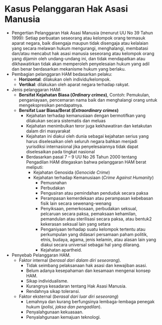 # Kasus Pelanggaran Hak Asasi Manusia

- Pengertian Pelanggaran Hak Asasi Manusia (menurut UU No 39 Tahun 1999): Setiap perbuatan seseorang atau kelompok orang termasuk aparat negara, baik disengaja maupun tidak disengaja atau kelalaian yang secara melawan hukum mengurangi, menghalangi, membatasi dan/atau mencabut hak asasi manusia seseorang atau kelompok orang yang dijamin oleh undang-undang ini, dan tidak mendapatkan atau dikhawatirkan tidak akan memperoleh penyelesaian hukum yang adil dan benar berdasarkan mekanisme hukum yang berlaku.
- Pembagian pelanggaran HAM bedasarkan pelaku:
    - **Horizontal**: dilakukan oleh individu/kelompok.
    - **Vertikal**: dilakukan oleh aparat negara terhadap rakyat.
- Jenis pelanggaran HAM:
    - **Bersifat Kejahatan Biasa (*Ordinary crimes*)**, Contoh: Pemukulan, penganiayaan, pencemaran nama baik dan menghalangi orang untuk mengekspresikan pendapatnya.
    - **Bersifat Luar Biasa/Berat (*Extraordinary crimes*)**
        - Kejahatan terhadap kemanusiaan dengan bermotifkan yang dilakukan secara sistematis dan meluas
        - Kejahatan menimbulkan teror juga kekhawatiran dan ketakutan dalam diri masyarakat
        - Kejahatan ini diakui oleh dunia sebagai kejahatan serius yang harus diselesaikan oleh seluruh negara bahkan menjadi yurisdiksi internasional jika penyelesaiannya tidak dapat diselesaikan pada tingkat nasional
        - Berdasarkan pasal 7 – 9 UU No 26 Tahun 2000 tentang Pengadilan HAM ditegaskan bahwa pelanggaran HAM berat meliputi:
            - Kejahatan Genosida (*Genocide Crime*)
            - Kejahatan terhadap Kemanusiaan (*Crime Against Humanity*)
                - Pemusnahan
                - Perbudakan
                - Pengusiran atau pemindahan penduduk secara paksa
                - Perampasan kemerdekaan atau perampasan kebebasan fisik lain secara sewenang-wenang
                - Penyiksaan, pemerkosaan, perbudakan seksual, pelcaruan secara paksa, pemaksaan kehamilan, pemandulan atau sterilisasi secara paksa, atau bentuk2 kekerasan seksual lain yang setara
                - Penganiyaan terhadap suatu kelompok tertentu atau perkumpulan yang didasari persamaan paham politik, etnis, budaya, agama, jenis kelamin, atau alasan lain yang diakui secara universal sebagai hal yang dilarang.
                - Kejahatan apartheid.
- Penyebab Pelanggaran HAM.
    - Faktor internal (*berasal dari dalam diri seseorang*).
        - Tidak seimbang pelaksanaan hak asasi dan kewajiban asasi.
        - Belum adanya kesepahaman dan kesamaan mengenai konsep HAM.
        - Sikap individualisme.
        - Kurangnya kesadaran tentang Hak Asasi Manusia.
        - Rendahnya sikap toleransi.
    - Faktor eksternal (*berasal dari luar diri seseorang*)
        - Lemahnya dan kurang berfungsinya lembaga-lembaga penegak hukum (*polisi, jaksa dan pengadilan*).
        - Penyalahgunaan kekuasaan.
        - Penyalahgunaan kemajuan teknologi.